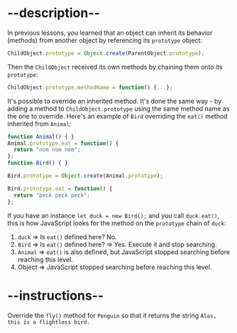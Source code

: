 

# --description--

In previous lessons, you learned that an object can inherit its behavior (methods) from another object by referencing its `prototype` object:

```js
ChildObject.prototype = Object.create(ParentObject.prototype);
```

Then the `ChildObject` received its own methods by chaining them onto its `prototype`:

```js
ChildObject.prototype.methodName = function() {...};
```

It's possible to override an inherited method. It's done the same way - by adding a method to `ChildObject.prototype` using the same method name as the one to override. Here's an example of `Bird` overriding the `eat()` method inherited from `Animal`:

```js
function Animal() { }
Animal.prototype.eat = function() {
  return "nom nom nom";
};
function Bird() { }

Bird.prototype = Object.create(Animal.prototype);

Bird.prototype.eat = function() {
  return "peck peck peck";
};
```

If you have an instance `let duck = new Bird();` and you call `duck.eat()`, this is how JavaScript looks for the method on the `prototype` chain of `duck`:

1.  `duck` => Is `eat()` defined here? No.
2.  `Bird` => Is `eat()` defined here? => Yes. Execute it and stop searching.
3.  `Animal` => `eat()` is also defined, but JavaScript stopped searching before reaching this level.
4.  Object => JavaScript stopped searching before reaching this level.

# --instructions--

Override the `fly()` method for `Penguin` so that it returns the string `Alas, this is a flightless bird.`

